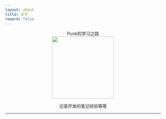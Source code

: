 ```yaml
---
layout: about
title: 关于
reward: false
---
```


 <center>Punk的学习之路</center>
<center><img src="https://punk8.github.io/assets/img/IMG_3656.JPG" width="200" height="200"/></center>

<center><p style="font-style='bold'">记录开发的笔记经验等等</p></center>

---
